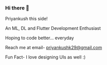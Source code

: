 ### Hi there 👋
Priyankush this side! 

An ML, DL and Flutter Development Enthusiast

Hoping to code better... everyday

Reach me at email- priyankushk29@gmail.com

Fun Fact- I love designing UIs as well :)


<!--
**Priyan-Kush/Priyan-kush** is a ✨ _special_ ✨ repository because its `README.md` (this file) appears on your GitHub profile.

Here are some ideas to get you started:

- 🔭 I’m currently working on ...
- 🌱 I’m currently learning ...
- 👯 I’m looking to collaborate on ...
- 🤔 I’m looking for help with ...
- 💬 Ask me about ...
- 📫 How to reach me: ...
- 😄 Pronouns: ...
- ⚡ Fun fact: ...
-->
